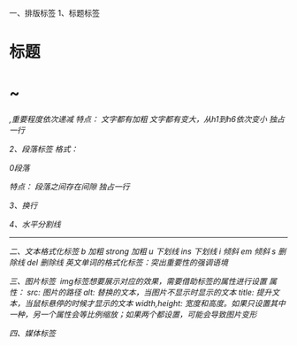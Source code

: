 一、排版标签
1、标题标签<h>
<h1>标题<h1>
<h1>~<h6>,重要程度依次递减
特点：
文字都有加粗
文字都有变大，从h1到h6依次变小
独占一行

2、段落标签
格式：<p>0段落<p>
特点：
段落之间存在间隙
独占一行

3、换行<br>

4、水平分割线<hr>

二、文本格式化标签
b  加粗    strong  加粗
u  下划线  ins  下划线
i  倾斜    em   倾斜
s  删除线  del  删除线
英文单词的格式化标签：突出重要性的强调语境

三、图片标签
<img src="" alt="">
img标签想要展示对应的效果，需要借助标签的属性进行设置
属性：
src: 图片的路径
alt: 替换的文本，当图片不显示时显示的文本
title: 提升文本，当鼠标悬停的时候才显示的文本
width,height: 宽度和高度。如果只设置其中一种，另一个属性会等比例缩放；如果两个都设置，可能会导致图片变形


四、媒体标签

